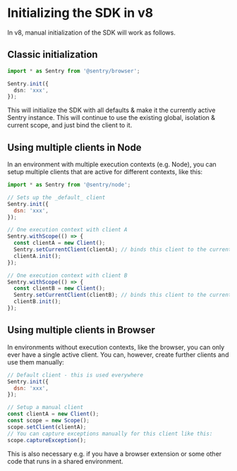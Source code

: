 # Initializing the SDK in v8

In v8, manual initialization of the SDK will work as follows.

## Classic initialization

```ts
import * as Sentry from '@sentry/browser';

Sentry.init({
  dsn: 'xxx',
});
```

This will initialize the SDK with all defaults & make it the currently active Sentry instance. This will continue to use
the existing global, isolation & current scope, and just bind the client to it.

## Using multiple clients in Node

In an environment with multiple execution contexts (e.g. Node), you can setup multiple clients that are active for
different contexts, like this:

```js
import * as Sentry from '@sentry/node';

// Sets up the _default_ client
Sentry.init({
  dsn: 'xxx',
});

// One execution context with client A
Sentry.withScope(() => {
  const clientA = new Client();
  Sentry.setCurrentClient(clientA); // binds this client to the current execution context only!
  clientA.init();
});

// One execution context with client B
Sentry.withScope(() => {
  const clientB = new Client();
  Sentry.setCurrentClient(clientB); // binds this client to the current execution context only!
  clientB.init();
});
```

## Using multiple clients in Browser

In environments without execution contexts, like the browser, you can only ever have a single active client. You can,
however, create further clients and use them manually:

```js
// Default client - this is used everywhere
Sentry.init({
  dsn: 'xxx',
});

// Setup a manual client
const clientA = new Client();
const scope = new Scope();
scope.setClient(clientA);
// You can capture exceptions manually for this client like this:
scope.captureException();
```

This is also necessary e.g. if you have a browser extension or some other code that runs in a shared environment.
